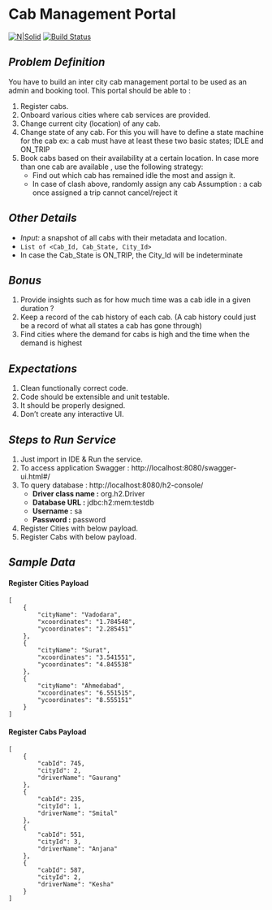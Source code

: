 # Cab Management Portal
[![N|Solid](https://cldup.com/dTxpPi9lDf.thumb.png)](https://nodesource.com/products/nsolid)
[![Build Status](https://travis-ci.org/joemccann/dillinger.svg?branch=master)](https://travis-ci.org/joemccann/dillinger)

## _Problem Definition_
You have to build an inter city cab management portal to be used as an admin and booking tool.
This portal should be able to :
1. Register cabs.
2. Onboard various cities where cab services are provided.
3. Change current city (location) of any cab.
4. Change state of any cab. For this you will have to define a state machine for the cab ex: a cab must have at least these two basic states; IDLE and ON_TRIP
5. Book cabs based on their availability at a certain location. In case more than one cab are available , use the following strategy:
    - Find out which cab has remained idle the most and assign it.
    - In case of clash above, randomly assign any cab Assumption : a cab once assigned a trip cannot cancel/reject it

## _Other Details_
- _Input:_ a snapshot of all cabs with their metadata and location.
- `List of <Cab_Id, Cab_State, City_Id>`
- In case the Cab_State is ON_TRIP, the City_Id will be indeterminate

## _Bonus_
1. Provide insights such as for how much time was a cab idle in a given duration ?
2. Keep a record of the cab history of each cab. (A cab history could just be a record of what all states a cab has gone through)
3. Find cities where the demand for cabs is high and the time when the demand is highest

## _Expectations_
1. Clean functionally correct code.
2. Code should be extensible and unit testable.
3. It should be properly designed.
4. Don’t create any interactive UI.

## _Steps to Run Service_
1. Just import in IDE & Run the service.
2. To access application Swagger : http://localhost:8080/swagger-ui.html#/
3. To query database : http://localhost:8080/h2-console/
    - **Driver class name :** org.h2.Driver
    - **Database URL :** jdbc:h2:mem:testdb
    - **Username :** sa
    - **Password :** password
4. Register Cities with below payload.
5. Register Cabs with below payload.

## _Sample Data_
#### Register Cities Payload ####
~~~~
[
    {
        "cityName": "Vadodara",
        "xcoordinates": "1.784548",
        "ycoordinates": "2.285451"
    },
    {
        "cityName": "Surat",
        "xcoordinates": "3.541551",
        "ycoordinates": "4.845538"
    },
    {
        "cityName": "Ahmedabad",
        "xcoordinates": "6.551515",
        "ycoordinates": "8.555151"
    }
]
~~~~

#### Register Cabs Payload ####
~~~~
[
    {
        "cabId": 745,
        "cityId": 2,
        "driverName": "Gaurang"
    },
    {
        "cabId": 235,
        "cityId": 1,
        "driverName": "Smital"
    },
    {
        "cabId": 551,
        "cityId": 3,
        "driverName": "Anjana"
    },
    {
        "cabId": 587,
        "cityId": 2,
        "driverName": "Kesha"
    }
]
~~~~
